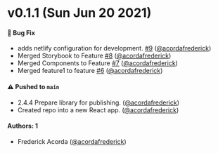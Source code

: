 # v0.1.1 (Sun Jun 20 2021)

#### 🐛 Bug Fix

- adds netlify configuration for development. [#9](https://github.com/acordafrederick/affet-mod-2-uxui-for-developers/pull/9) ([@acordafrederick](https://github.com/acordafrederick))
- Merged Storybook to Feature [#8](https://github.com/acordafrederick/affet-mod-2-uxui-for-developers/pull/8) ([@acordafrederick](https://github.com/acordafrederick))
- Merged Components to Feature [#7](https://github.com/acordafrederick/affet-mod-2-uxui-for-developers/pull/7) ([@acordafrederick](https://github.com/acordafrederick))
- Merged feature1 to feature [#6](https://github.com/acordafrederick/affet-mod-2-uxui-for-developers/pull/6) ([@acordafrederick](https://github.com/acordafrederick))

#### ⚠️ Pushed to `main`

- 2.4.4 Prepare library for publishing. ([@acordafrederick](https://github.com/acordafrederick))
- Created repo into a new React app. ([@acordafrederick](https://github.com/acordafrederick))

#### Authors: 1

- Frederick Acorda ([@acordafrederick](https://github.com/acordafrederick))
